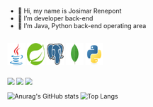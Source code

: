 - 👋 Hi, my name is Josimar Renepont
- 👀 I’m developer back-end
- 🌱 I’m Java, Python back-end operating area

<div style="display: inline_block"><br>
<img align="center" alt="renepont-Java" height="50" width="40" src="https://raw.githubusercontent.com/devicons/devicon/master/icons/java/java-original.svg">
<img align="center" alt="renepont-Spring" height="50" width="40" src="https://raw.githubusercontent.com/devicons/devicon/master/icons/spring/spring-original.svg">
<img align="center" alt="renepont-PostgreSQL" height="50" width="40" src="https://raw.githubusercontent.com/devicons/devicon/master/icons/postgresql/postgresql-original.svg">
<img align="center" alt="renepont-MongoDB" height="50" width="40" src="https://raw.githubusercontent.com/devicons/devicon/master/icons/mongodb/mongodb-original.svg">
<img align="center" alt="renepont-Python" height="50" width="40" src="https://raw.githubusercontent.com/devicons/devicon/master/icons/python/python-original.svg">
</div>
  
  ##
 
<div> 
  <a href = "mailto:contatorajnrenepont@gmail.com"><img src="https://img.shields.io/badge/-Gmail-%23333?style=for-the-badge&logo=gmail&logoColor=white" target="_blank"></a>
  <a href = "mailto:contatorajnrenepont@hotmail.com"><img src="https://img.shields.io/badge/-Hotmail-%23333?style=for-the-badge&logo=hotmail&logoColor=white" target="_blank"></a>
  <a href="https://www.linkedin.com/in/josimar-renepont/" target="_blank"><img src="https://img.shields.io/badge/-LinkedIn-%230077B5?style=for-the-badge&logo=linkedin&logoColor=white" target="_blank"></a> 
</div>

![Anurag's GitHub stats](https://github-readme-stats.vercel.app/api?username=josimarrenepont&show_icons=true&theme=radical)
![Top Langs](https://github-readme-stats.vercel.app/api/top-langs/?username=josimarrenepont&layout=compact)
 
<!---
josimarrenepont/josimarrenepont is a ✨ special ✨ repository because its `README.md` (this file) appears on your GitHub profile.
You can click the Preview link to take a look at your changes.
--->
